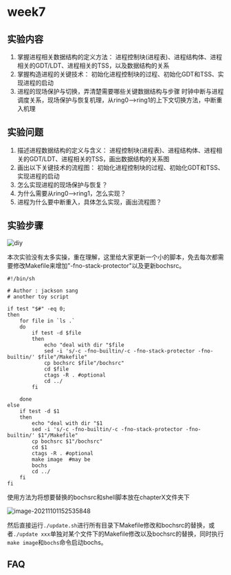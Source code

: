 # week7

## 实验内容

1. 掌握进程相关数据结构的定义方法：
   进程控制块(进程表)、进程结构体、进程相关的GDT/LDT、进程相关的TSS，以及数据结构的关系
2. 掌握构造进程的关键技术：
   初始化进程控制块的过程、初始化GDT和TSS、实现进程的启动
3. 进程的现场保护与切换，弄清楚需要哪些关键数据结构与步骤
   时钟中断与进程调度关系，现场保护与恢复机理，从ring0-->ring1的上下文切换方法，中断重入机理

## 实验问题

1. 描述进程数据结构的定义与含义：
   进程控制块(进程表)、进程结构体、进程相关的GDT/LDT、进程相关的TSS，画出数据结构的关系图
2. 画出以下关键技术的流程图：
   初始化进程控制块的过程、初始化GDT和TSS、实现进程的启动
3. 怎么实现进程的现场保护与恢复？
4. 为什么需要从ring0-->ring1，怎么实现？
5. 进程为什么要中断重入，具体怎么实现，画出流程图？

## 实验步骤

![diy](https://sql-markdown-picture.oss-cn-beijing.aliyuncs.com/img/diy.png)

本次实验没有太多实操，重在理解，这里给大家更新一个小的脚本，免去每次都需要修改Makefile来增加"-fno-stack-protector"以及更新bochsrc。

```shell
#!/bin/sh

# Author : jackson sang
# another toy script

if test "$#" -eq 0;
then
	for file in `ls .`
	do
		if test -d $file
		then
			echo "deal with dir "$file
			sed -i 's/-c -fno-builtin/-c -fno-stack-protector -fno-builtin/' $file"/Makefile"
			cp bochsrc $file"/bochsrc"
			cd $file
			ctags -R . #optional
			cd ../
		fi

	done
else
	if test -d $1
	then
		echo "deal with dir "$1
		sed -i 's/-c -fno-builtin/-c -fno-stack-protector -fno-builtin/' $1"/Makefile"
		cp bochsrc $1"/bochsrc"
		cd $1
		ctags -R . #optional
		make image	#may be
		bochs
		cd ../	
	fi
fi
```

使用方法为将想要替换的bochsrc和shell脚本放在chapterX文件夹下

![image-20211101152535848](https://sql-markdown-picture.oss-cn-beijing.aliyuncs.com/img/image-20211101152535848.png)

然后直接运行```./update.sh```进行所有目录下Makefile修改和bochsrc的替换，或者```./update xxx```单独对某个文件下的Makefile修改以及bochsrc的替换，同时执行```make image```和```bochs```命令启动bochs。

## FAQ

